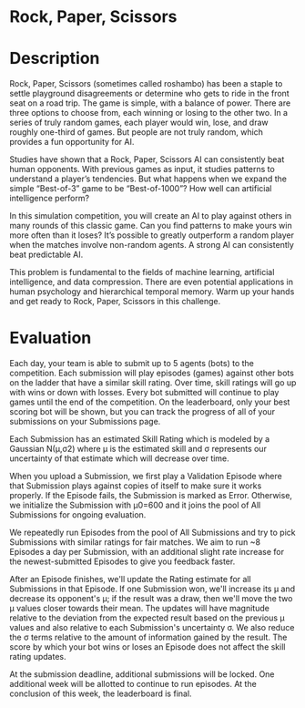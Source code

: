 # Rock, Paper, Scissors

# Description
Rock, Paper, Scissors (sometimes called roshambo) has been a staple to settle playground disagreements or determine who gets to ride in the front seat on a road trip. The game is simple, with a balance of power. There are three options to choose from, each winning or losing to the other two. In a series of truly random games, each player would win, lose, and draw roughly one-third of games. But people are not truly random, which provides a fun opportunity for AI.

Studies have shown that a Rock, Paper, Scissors AI can consistently beat human opponents. With previous games as input, it studies patterns to understand a player’s tendencies. But what happens when we expand the simple “Best-of-3” game to be “Best-of-1000”? How well can artificial intelligence perform?

In this simulation competition, you will create an AI to play against others in many rounds of this classic game. Can you find patterns to make yours win more often than it loses? It’s possible to greatly outperform a random player when the matches involve non-random agents. A strong AI can consistently beat predictable AI.

This problem is fundamental to the fields of machine learning, artificial intelligence, and data compression. There are even potential applications in human psychology and hierarchical temporal memory. Warm up your hands and get ready to Rock, Paper, Scissors in this challenge.

# Evaluation
Each day, your team is able to submit up to 5 agents (bots) to the competition. Each submission will play episodes (games) against other bots on the ladder that have a similar skill rating. Over time, skill ratings will go up with wins or down with losses. Every bot submitted will continue to play games until the end of the competition. On the leaderboard, only your best scoring bot will be shown, but you can track the progress of all of your submissions on your Submissions page.

Each Submission has an estimated Skill Rating which is modeled by a Gaussian N(μ,σ2) where μ is the estimated skill and σ represents our uncertainty of that estimate which will decrease over time.

When you upload a Submission, we first play a Validation Episode where that Submission plays against copies of itself to make sure it works properly. If the Episode fails, the Submission is marked as Error. Otherwise, we initialize the Submission with μ0=600 and it joins the pool of All Submissions for ongoing evaluation.

We repeatedly run Episodes from the pool of All Submissions and try to pick Submissions with similar ratings for fair matches. We aim to run ~8 Episodes a day per Submission, with an additional slight rate increase for the newest-submitted Episodes to give you feedback faster.

After an Episode finishes, we'll update the Rating estimate for all Submissions in that Episode. If one Submission won, we'll increase its μ and decrease its opponent's μ; if the result was a draw, then we'll move the two μ values closer towards their mean. The updates will have magnitude relative to the deviation from the expected result based on the previous μ values and also relative to each Submission's uncertainty σ. We also reduce the σ terms relative to the amount of information gained by the result. The score by which your bot wins or loses an Episode does not affect the skill rating updates.

At the submission deadline, additional submissions will be locked. One additional week will be allotted to continue to run episodes. At the conclusion of this week, the leaderboard is final.
